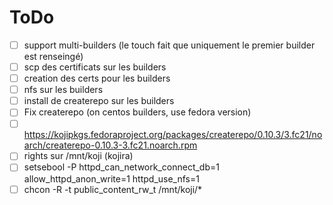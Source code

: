 # ToDo

* [ ] support multi-builders (le touch fait que uniquement le premier builder est renseingé)
* [ ] scp des certificats sur les builders
* [ ] creation des certs pour les builders
* [ ] nfs sur les builders
* [ ] install de createrepo sur les builders
 * [ ] Fix createrepo (on centos builders, use fedora version)
 * [ ] https://kojipkgs.fedoraproject.org/packages/createrepo/0.10.3/3.fc21/noarch/createrepo-0.10.3-3.fc21.noarch.rpm
* [ ] rights sur /mnt/koji (kojira)
 * [ ] setsebool -P httpd_can_network_connect_db=1 allow_httpd_anon_write=1 httpd_use_nfs=1
 * [ ] chcon -R -t public_content_rw_t /mnt/koji/*
